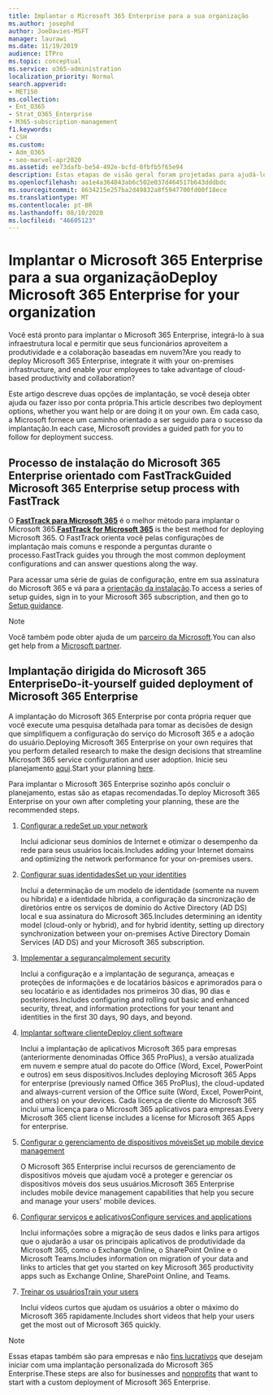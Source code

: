```yaml
---
title: Implantar o Microsoft 365 Enterprise para a sua organização
ms.author: josephd
author: JoeDavies-MSFT
manager: laurawi
ms.date: 11/19/2019
audience: ITPro
ms.topic: conceptual
ms.service: o365-administration
localization_priority: Normal
search.appverid:
- MET150
ms.collection:
- Ent_O365
- Strat_O365_Enterprise
- M365-subscription-management
f1.keywords:
- CSH
ms.custom:
- Adm_O365
- seo-marvel-apr2020
ms.assetid: ee73dafb-be54-492e-bcfd-0fbfb5f65e94
description: Estas etapas de visão geral foram projetadas para ajudá-lo a configurar sua rede, criar suas identidades, implantar aplicativos da Microsoft 365 e migrar seus dados.
ms.openlocfilehash: aa1e4a364843ab6c502e037d464517b643dddbdc
ms.sourcegitcommit: 8634215e257ba2d49832a8f5947700fd00f18ece
ms.translationtype: MT
ms.contentlocale: pt-BR
ms.lasthandoff: 08/10/2020
ms.locfileid: "46605123"
---
```

# <a name="deploy-microsoft-365-enterprise-for-your-organization"></a><span data-ttu-id="9b931-103">Implantar o Microsoft 365 Enterprise para a sua organização</span><span class="sxs-lookup"><span data-stu-id="9b931-103">Deploy Microsoft 365 Enterprise for your organization</span></span>

<span data-ttu-id="9b931-104">Você está pronto para implantar o Microsoft 365 Enterprise, integrá-lo à sua infraestrutura local e permitir que seus funcionários aproveitem a produtividade e a colaboração baseadas em nuvem?</span><span class="sxs-lookup"><span data-stu-id="9b931-104">Are you ready to deploy Microsoft 365 Enterprise, integrate it with your on-premises infrastructure, and enable your employees to take advantage of cloud-based productivity and collaboration?</span></span>

<span data-ttu-id="9b931-105">Este artigo descreve duas opções de implantação, se você deseja obter ajuda ou fazer isso por conta própria.</span><span class="sxs-lookup"><span data-stu-id="9b931-105">This article describes two deployment options, whether you want help or are doing it on your own.</span></span> <span data-ttu-id="9b931-106">Em cada caso, a Microsoft fornece um caminho orientado a ser seguido para o sucesso da implantação.</span><span class="sxs-lookup"><span data-stu-id="9b931-106">In each case, Microsoft provides a guided path for you to follow for deployment success.</span></span>

## <a name="guided-microsoft-365-enterprise-setup-process-with-fasttrack"></a><span data-ttu-id="9b931-107">Processo de instalação do Microsoft 365 Enterprise orientado com FastTrack</span><span class="sxs-lookup"><span data-stu-id="9b931-107">Guided Microsoft 365 Enterprise setup process with FastTrack</span></span>

<span data-ttu-id="9b931-108">O **[FastTrack para Microsoft 365](https://www.microsoft.com/fasttrack/microsoft-365)** é o melhor método para implantar o Microsoft 365.</span><span class="sxs-lookup"><span data-stu-id="9b931-108">**[FastTrack for Microsoft 365](https://www.microsoft.com/fasttrack/microsoft-365)** is the best method for deploying Microsoft 365.</span></span> <span data-ttu-id="9b931-109">O FastTrack orienta você pelas configurações de implantação mais comuns e responde a perguntas durante o processo.</span><span class="sxs-lookup"><span data-stu-id="9b931-109">FastTrack guides you through the most common deployment configurations and can answer questions along the way.</span></span> 

<span data-ttu-id="9b931-110">Para acessar uma série de guias de configuração, entre em sua assinatura do Microsoft 365 e vá para a [orientação da instalação](https://aka.ms/o365fasttrack).</span><span class="sxs-lookup"><span data-stu-id="9b931-110">To access a series of setup guides, sign in to your Microsoft 365 subscription, and then go to [Setup guidance](https://aka.ms/o365fasttrack).</span></span>

>[!Note]
><span data-ttu-id="9b931-111">Você também pode obter ajuda de um [parceiro da Microsoft](https://www.microsoft.com/solution-providers/home).</span><span class="sxs-lookup"><span data-stu-id="9b931-111">You can also get help from a [Microsoft partner](https://www.microsoft.com/solution-providers/home).</span></span>
>

## <a name="do-it-yourself-guided-deployment-of-microsoft-365-enterprise"></a><span data-ttu-id="9b931-112">Implantação dirigida do Microsoft 365 Enterprise</span><span class="sxs-lookup"><span data-stu-id="9b931-112">Do-it-yourself guided deployment of Microsoft 365 Enterprise</span></span>

<span data-ttu-id="9b931-113">A implantação do Microsoft 365 Enterprise por conta própria requer que você execute uma pesquisa detalhada para tomar as decisões de design que simplifiquem a configuração do serviço do Microsoft 365 e a adoção do usuário.</span><span class="sxs-lookup"><span data-stu-id="9b931-113">Deploying Microsoft 365 Enterprise on your own requires that you perform detailed research to make the design decisions that streamline Microsoft 365 service configuration and user adoption.</span></span> <span data-ttu-id="9b931-114">Inicie seu planejamento [aqui](get-your-organization-ready-for-office-365.md).</span><span class="sxs-lookup"><span data-stu-id="9b931-114">Start your planning [here](get-your-organization-ready-for-office-365.md).</span></span>

<span data-ttu-id="9b931-115">Para implantar o Microsoft 365 Enterprise sozinho após concluir o planejamento, estas são as etapas recomendadas.</span><span class="sxs-lookup"><span data-stu-id="9b931-115">To deploy Microsoft 365 Enterprise on your own after completing your planning, these are the recommended steps.</span></span>

1. [<span data-ttu-id="9b931-116">Configurar a rede</span><span class="sxs-lookup"><span data-stu-id="9b931-116">Set up your network</span></span>](set-up-network-for-office-365.md)

   <span data-ttu-id="9b931-117">Inclui adicionar seus domínios de Internet e otimizar o desempenho da rede para seus usuários locais.</span><span class="sxs-lookup"><span data-stu-id="9b931-117">Includes adding your Internet domains and optimizing the network performance for your on-premises users.</span></span>
 
2. [<span data-ttu-id="9b931-118">Configurar suas identidades</span><span class="sxs-lookup"><span data-stu-id="9b931-118">Set up your identities</span></span>](protect-your-global-administrator-accounts.md)

   <span data-ttu-id="9b931-119">Inclui a determinação de um modelo de identidade (somente na nuvem ou híbrida) e a identidade híbrida, a configuração da sincronização de diretórios entre os serviços de domínio do Active Directory (AD DS) local e sua assinatura do Microsoft 365.</span><span class="sxs-lookup"><span data-stu-id="9b931-119">Includes determining an identity model (cloud-only or hybrid), and for hybrid identity, setting up directory synchronization between your on-premises Active Directory Domain Services (AD DS) and your Microsoft 365 subscription.</span></span>

3. [<span data-ttu-id="9b931-120">Implementar a segurança</span><span class="sxs-lookup"><span data-stu-id="9b931-120">Implement security</span></span>](https://docs.microsoft.com/office365/securitycompliance/security-roadmap)

   <span data-ttu-id="9b931-121">Inclui a configuração e a implantação de segurança, ameaças e proteções de informações e de locatários básicos e aprimorados para o seu locatário e as identidades nos primeiros 30 dias, 90 dias e posteriores.</span><span class="sxs-lookup"><span data-stu-id="9b931-121">Includes configuring and rolling out basic and enhanced security, threat, and information protections for your tenant and identities in the first 30 days, 90 days, and beyond.</span></span>
 
4. [<span data-ttu-id="9b931-122">Implantar software cliente</span><span class="sxs-lookup"><span data-stu-id="9b931-122">Deploy client software</span></span>](https://docs.microsoft.com/DeployOffice/deployment-guide-microsoft-365-apps)

   <span data-ttu-id="9b931-123">Inclui a implantação de aplicativos Microsoft 365 para empresas (anteriormente denominadas Office 365 ProPlus), a versão atualizada em nuvem e sempre atual do pacote do Office (Word, Excel, PowerPoint e outros) em seus dispositivos.</span><span class="sxs-lookup"><span data-stu-id="9b931-123">Includes deploying Microsoft 365 Apps for enterprise (previously named Office 365 ProPlus), the cloud-updated and always-current version of the Office suite (Word, Excel, PowerPoint, and others) on your devices.</span></span> <span data-ttu-id="9b931-124">Cada licença de cliente do Microsoft 365 inclui uma licença para o Microsoft 365 aplicativos para empresas.</span><span class="sxs-lookup"><span data-stu-id="9b931-124">Every Microsoft 365 client license includes a license for Microsoft 365 Apps for enterprise.</span></span>
 
5. [<span data-ttu-id="9b931-125">Configurar o gerenciamento de dispositivos móveis</span><span class="sxs-lookup"><span data-stu-id="9b931-125">Set up mobile device management</span></span>](https://support.office.com/article/set-up-mobile-device-management-mdm-in-office-365-dd892318-bc44-4eb1-af00-9db5430be3cd)

   <span data-ttu-id="9b931-126">O Microsoft 365 Enterprise inclui recursos de gerenciamento de dispositivos móveis que ajudam você a proteger e gerenciar os dispositivos móveis dos seus usuários.</span><span class="sxs-lookup"><span data-stu-id="9b931-126">Microsoft 365 Enterprise includes mobile device management capabilities that help you secure and manage your users' mobile devices.</span></span>
 
6. [<span data-ttu-id="9b931-127">Configurar serviços e aplicativos</span><span class="sxs-lookup"><span data-stu-id="9b931-127">Configure services and applications</span></span>](configure-services-and-applications.md)

   <span data-ttu-id="9b931-128">Inclui informações sobre a migração de seus dados e links para artigos que o ajudarão a usar os principais aplicativos de produtividade da Microsoft 365, como o Exchange Online, o SharePoint Online e o Microsoft Teams.</span><span class="sxs-lookup"><span data-stu-id="9b931-128">Includes information on migration of your data and links to articles that get you started on key Microsoft 365 productivity apps such as Exchange Online, SharePoint Online, and Teams.</span></span>
 
7. [<span data-ttu-id="9b931-129">Treinar os usuários</span><span class="sxs-lookup"><span data-stu-id="9b931-129">Train your users</span></span>](https://docs.microsoft.com/office365/admin/admin-overview/get-started-with-office-365#training-resources-for-your-users)

   <span data-ttu-id="9b931-130">Inclui vídeos curtos que ajudam os usuários a obter o máximo do Microsoft 365 rapidamente.</span><span class="sxs-lookup"><span data-stu-id="9b931-130">Includes short videos that help your users get the most out of Microsoft 365 quickly.</span></span>
 

>[!Note]
><span data-ttu-id="9b931-131">Essas etapas também são para empresas e não [fins lucrativos](https://go.microsoft.com/fwlink/?LinkId=627221) que desejam iniciar com uma implantação personalizada do Microsoft 365 Enterprise.</span><span class="sxs-lookup"><span data-stu-id="9b931-131">These steps are also for businesses and [nonprofits](https://go.microsoft.com/fwlink/?LinkId=627221) that want to start with a custom deployment of Microsoft 365 Enterprise.</span></span> 
>
